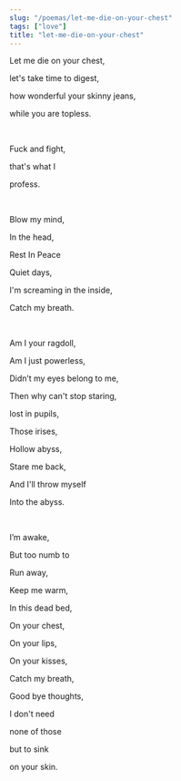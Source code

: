 ```yaml
---
slug: "/poemas/let-me-die-on-your-chest"
tags: ["love"]
title: "let-me-die-on-your-chest"
---
```

Let me die on your chest,

let's take time to digest,

how wonderful your skinny jeans,

while you are topless.

&nbsp;

Fuck and fight,

that's what I

profess.

&nbsp;

Blow my mind,

In the head,

Rest In Peace

Quiet days,

I'm screaming in the inside,

Catch my breath.

&nbsp;

Am I your ragdoll,

Am I just powerless,

Didn’t my eyes belong to me,

Then why can't stop staring,

lost in pupils,

Those irises,

Hollow abyss,

Stare me back,

And I'll throw myself

Into the abyss.

&nbsp;

I’m awake,

But too numb to

Run away,

Keep me warm,

In this dead bed,

On your chest,

On your lips,

On your kisses,

Catch my breath,

Good bye thoughts,

I don't need

none of those

but to sink

on your skin.